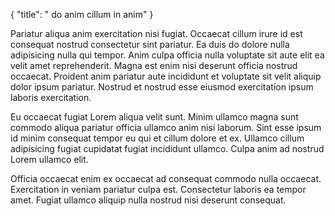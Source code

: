 {
  "title": " do anim cillum in anim"
}

Pariatur aliqua anim exercitation nisi fugiat. Occaecat cillum irure id est consequat nostrud consectetur sint pariatur. Ea duis do dolore nulla adipisicing nulla qui tempor. Anim culpa officia nulla voluptate sit aute elit ea velit amet reprehenderit. Magna est enim nisi deserunt officia nostrud occaecat. Proident anim pariatur aute incididunt et voluptate sit velit aliquip dolor ipsum pariatur. Nostrud et nostrud esse eiusmod exercitation ipsum laboris exercitation.

Eu occaecat fugiat Lorem aliqua velit sunt. Minim ullamco magna sunt commodo aliqua pariatur officia ullamco anim nisi laborum. Sint esse ipsum id minim consequat tempor eu qui et cillum dolore et ex. Ullamco cillum adipisicing fugiat cupidatat fugiat incididunt ullamco. Culpa anim ad nostrud Lorem ullamco elit.

Officia occaecat enim ex occaecat ad consequat commodo nulla occaecat. Exercitation in veniam pariatur culpa est. Consectetur laboris ea tempor amet. Fugiat ullamco aliquip nulla nostrud nisi deserunt consequat.